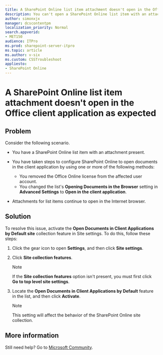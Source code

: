 ```yaml
---
title: A SharePoint Online list item attachment doesn't open in the Office client app
description: You can't open a SharePoint Online list item with an attachment in the Office client application as expected.
author: simonxjx
manager: dcscontentpm
localization_priority: Normal
search.appverid: 
- MET150
audience: ITPro
ms.prod: sharepoint-server-itpro
ms.topic: article
ms.author: v-six
ms.custom: CSSTroubleshoot
appliesto:
- SharePoint Online
---
```


# A SharePoint Online list item attachment doesn't open in the Office client application as expected

## Problem

Consider the following scenario.

- You have a SharePoint Online list item with an attachment present.
- You have taken steps to configure SharePoint Online to open documents in the client application by using one or more of the following methods:

  - You removed the Office Online license from the affected user account.
  - You changed the list's **Opening Documents in the Browser** setting in **Advanced Settings** to **Open in the client application**.

- Attachments for list items continue to open in the Internet browser.

## Solution

To resolve this issue, activate the **Open Documents in Client Applications by Default site** collection feature in Site settings. To do this, follow these steps:

1. Click the gear icon to open **Settings**, and then click **Site settings**.
1. Click **Site collection features**.

   > [!NOTE]
   > If the **Site collection features** option isn't present, you must first click **Go to top level site settings**.

1. Locate the **Open Documents in Client Applications by Default** feature in the list, and then click **Activate**.

   > [!NOTE]
   > This setting will affect the behavior of the SharePoint Online site collection.

## More information

Still need help? Go to [Microsoft Community](https://answers.microsoft.com/).
